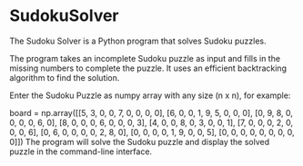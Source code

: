 # SudokuSolver
The Sudoku Solver is a Python program that solves Sudoku puzzles.

 The program takes an incomplete Sudoku puzzle as input and fills in the missing numbers to complete the puzzle. It uses an efficient backtracking algorithm to find the solution.
 
 Enter the Sudoku Puzzle as numpy array with any size (n x n), for example:
 
 board = np.array([[5, 3, 0, 0, 7, 0, 0, 0, 0],
                  [6, 0, 0, 1, 9, 5, 0, 0, 0],
                  [0, 9, 8, 0, 0, 0, 0, 6, 0],
                  [8, 0, 0, 0, 6, 0, 0, 0, 3],
                  [4, 0, 0, 8, 0, 3, 0, 0, 1],
                  [7, 0, 0, 0, 2, 0, 0, 0, 6],
                  [0, 6, 0, 0, 0, 0, 2, 8, 0],
                  [0, 0, 0, 0, 1, 9, 0, 0, 5],
                  [0, 0, 0, 0, 0, 0, 0, 0, 0]])
The program will solve the Sudoku puzzle and display the solved puzzle in the command-line interface.

